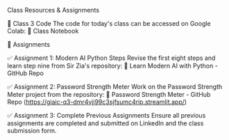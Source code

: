 Class Resources & Assignments

📌 Class 3 Code
The code for today's class can be accessed on Google Colab:
🔗 Class Notebook

🎯 Assignments

✅ Assignment 1: Modern AI Python Steps
Revise the first eight steps and learn step nine from Sir Zia's repository:
🔗 Learn Modern AI with Python - GitHub Repo

✅ Assignment 2: Password Strength Meter
Work on the Password Strength Meter project from the repository:
🔗 Password Strength Meter - GitHub Repo
(https://giaic-q3-dmr4vji99c3sjfsumc4rip.streamlit.app/)

✅ Assignment 3: Complete Previous Assignments
Ensure all previous assignments are completed and submitted on LinkedIn and the class submission form.


